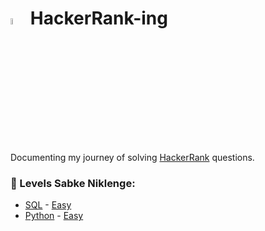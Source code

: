 # <img src="https://cdn4.iconfinder.com/data/icons/logos-and-brands/512/160_Hackerrank_logo_logos-512.png" width="5%" height="5%"> HackerRank-ing
Documenting my journey of solving [HackerRank](https://www.hackerrank.com/) questions.

### 🎯 Levels Sabke Niklenge:
- [SQL](https://github.com/5ifar/HackerRank-ing/tree/main/SQL) - [Easy](https://github.com/5ifar/HackerRank-ing/blob/main/SQL/SQL%20Easy%20Level%20Practice.md)
- [Python](https://github.com/5ifar/HackerRank-ing/tree/main/Python) - [Easy](https://github.com/5ifar/HackerRank-ing/blob/main/Python/Python%20Easy%20Level%20Practice.md)

